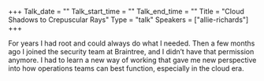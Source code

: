 +++
Talk_date = ""
Talk_start_time = ""
Talk_end_time = ""
Title = "Cloud Shadows to Crepuscular Rays"
Type = "talk"
Speakers = ["allie-richards"]
+++

For years I had root and could always do what I needed. Then a few months ago I joined the security team at Braintree, and I didn’t have that permission anymore. I had to learn a new way of working that gave me new perspective into how operations teams can best function, especially in the cloud era.

